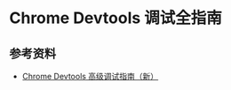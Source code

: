 # Chrome Devtools 调试全指南

## 参考资料

* [Chrome Devtools 高级调试指南（新）][1]

[1]: https://mp.weixin.qq.com/s/xzmP8TV7AG4jQWok6qTU3w